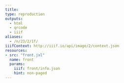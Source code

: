 ```yaml
---
title:
type: reproduction
outputs:
  - html
  - qrcode
  - iiif
aliases:
  - /n/23/2/1f/
iiifContext: http://iiif.io/api/image/2/context.json
resources:
- src: "front.jxl"
  name: front
  params:
    iiif: front/info.json
    hint: non-paged
---
```

